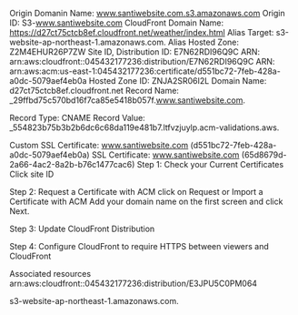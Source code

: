 Origin Domanin Name: www.santiwebsite.com.s3.amazonaws.com
Origin ID: S3-www.santiwebsite.com
CloudFront Domain Name: https://d27ct75ctcb8ef.cloudfront.net/weather/index.html
Alias Target: s3-website-ap-northeast-1.amazonaws.com.
Alias Hosted Zone: Z2M4EHUR26P7ZW
Site ID, Distribution ID: E7N62RDI96Q9C 
ARN: arn:aws:cloudfront::045432177236:distribution/E7N62RDI96Q9C
ARN: arn:aws:acm:us-east-1:045432177236:certificate/d551bc72-7feb-428a-a0dc-5079aef4eb0a
Hosted Zone ID: ZNJA2SR06I2L
Domain Name: d27ct75ctcb8ef.cloudfront.net
Record Name: _29ffbd75c570bd16f7ca85e5418b057f.www.santiwebsite.com.


Record Type: CNAME
Record Value: _554823b75b3b2b6dc6c68da119e481b7.ltfvzjuylp.acm-validations.aws.

Custom SSL Certificate: www.santiwebsite.com (d551bc72-7feb-428a-a0dc-5079aef4eb0a)
SSL Certificate: www.santiwebsite.com (65d8679d-2a66-4ac2-8a2b-b76c1477cac6)
Step 1: Check your Current Certificates
Click site ID 

Step 2: Request a Certificate with ACM
click on Request or Import a Certificate with ACM
Add your domain name on the first screen and click Next.

Step 3: Update CloudFront Distribution

Step 4: Configure CloudFront to require HTTPS between viewers and CloudFront

Associated resources
arn:aws:cloudfront::045432177236:distribution/E3JPU5C0PM064

s3-website-ap-northeast-1.amazonaws.com.